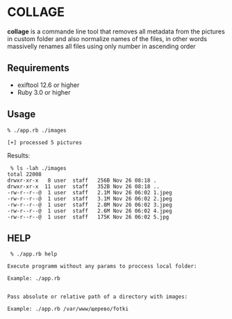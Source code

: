 # COLLAGE


**collage** is a commande line tool that removes all metadata from the pictures in custom folder and also
normalize names of the files, in other words massivelly renames all files using only number in ascending order

## Requirements

* exiftool 12.6 or higher
* Ruby 3.0 or higher

## Usage 

```
% ./app.rb ./images 

[+] processed 5 pictures
```

Results:

```
 % ls -lah ./images
total 22008
drwxr-xr-x   8 user  staff   256B Nov 26 08:18 .
drwxr-xr-x  11 user  staff   352B Nov 26 08:18 ..
-rw-r--r--@  1 user  staff   2.1M Nov 26 06:02 1.jpeg
-rw-r--r--@  1 user  staff   3.1M Nov 26 06:02 2.jpeg
-rw-r--r--@  1 user  staff   2.8M Nov 26 06:02 3.jpeg
-rw-r--r--@  1 user  staff   2.6M Nov 26 06:02 4.jpeg
-rw-r--r--@  1 user  staff   175K Nov 26 06:02 5.jpg
```

## HELP

```
 % ./app.rb help

Execute programm without any params to proccess local folder:

Example: ./app.rb


Pass absolute or relative path of a directory with images:

Example: ./app.rb /var/www/щерево/fotki
```
